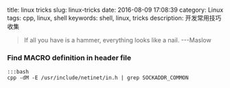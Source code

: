 title: linux tricks
slug: linux-tricks
date: 2016-08-09 17:08:39
category: Linux
tags: cpp, linux, shell
keywords: shell, linux, tricks
description: 开发常用技巧收集 

> If all you have is a hammer, everything looks like a nail.  ---Maslow 

### Find MACRO definition in header file

    :::bash
    cpp -dM -E /usr/include/netinet/in.h | grep SOCKADDR_COMMON

